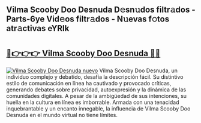 ## Vilma Scooby Doo Desnuda D𝚎sn𝚞dos filtr𝚊dos - Parts-6ye Vid𝚎os filtr𝚊dos - N𝚞evas f𝚘tos atr𝚊ctivas eYRIk

# <h2><a href="http://mbc50y.tromn.icu/?c=Vilma+Scooby+Doo+Desnuda">🔗👉👉👉 Vilma Scooby Doo Desnuda 🔗🔗</a></h2>

[![Vilma Scooby Doo Desnuda nuevo](https://i.imgur.com/pEAQMta.gif)](http://mbc50y.tromn.icu/?c=Vilma+Scooby+Doo+Desnuda)
Vilma Scooby Doo Desnuda, un individuo complejo y debatido, desafía la descripción fácil. Su distintivo estilo de comunicación en línea ha cautivado y provocado críticas, generando debates sobre privacidad, autoexpresión y la dinámica de las comunidades digitales. A pesar de la ambigüedad de sus intenciones, su huella en la cultura en línea es imborrable. Armada con una tenacidad inquebrantable y un encanto innegable, la influencia de Vilma Scooby Doo Desnuda en el mundo virtual no tiene límites.
